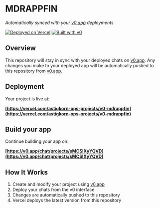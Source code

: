 # MDRAPPFIN

*Automatically synced with your [v0.app](https://v0.app) deployments*

[![Deployed on Vercel](https://img.shields.io/badge/Deployed%20on-Vercel-black?style=for-the-badge&logo=vercel)](https://vercel.com/astigkorn-ops-projects/v0-mdrappfin)
[![Built with v0](https://img.shields.io/badge/Built%20with-v0.app-black?style=for-the-badge)](https://v0.app/chat/projects/sMCSlXyYQVD)

## Overview

This repository will stay in sync with your deployed chats on [v0.app](https://v0.app).
Any changes you make to your deployed app will be automatically pushed to this repository from [v0.app](https://v0.app).

## Deployment

Your project is live at:

**[https://vercel.com/astigkorn-ops-projects/v0-mdrappfin](https://vercel.com/astigkorn-ops-projects/v0-mdrappfin)**

## Build your app

Continue building your app on:

**[https://v0.app/chat/projects/sMCSlXyYQVD](https://v0.app/chat/projects/sMCSlXyYQVD)**

## How It Works

1. Create and modify your project using [v0.app](https://v0.app)
2. Deploy your chats from the v0 interface
3. Changes are automatically pushed to this repository
4. Vercel deploys the latest version from this repository

